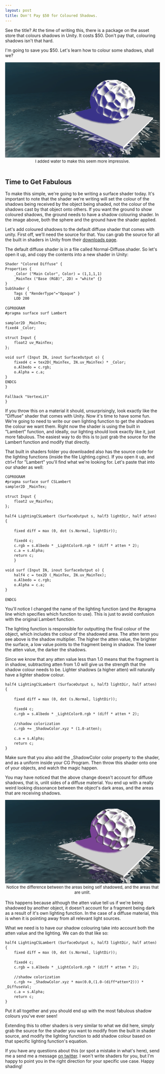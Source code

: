 ```yaml
---
layout: post
title: Don't Pay $50 for Coloured Shadows.
---
```


See the title? At the time of writing this, there is a package on the asset store that colours shadows in Unity. It costs $50. Don't pay that, colouring shadows isn't that hard.

I'm going to save you $50. Let's learn how to colour some shadows, shall we?

<div align="center">
	 	
<img src="/images/post_images/2014-05-16/purple_shadows.png" />
<br>
<font size="2">I added water to make this seem more impressive.</font>
<br>

</div>

<br>
<h2>Time to Get Fabulous</h2>

To make this simple, we're going to be writing a surface shader today. It's important to note that the shader we're writing will set the colour of the shadows being received by the object being shaded, not the colour of the shadows cast by that object onto others. If you want the ground to show coloured shadows, the ground needs to have a shadow colouring shader. In the image above, both the sphere and the ground have the shader applied.

Let's add coloured shadows to the default diffuse shader that comes with unity. First off, we'll need the source for that. You can grab the source for all the built in shaders in Unity from their [downloads page](http://unity3d.com/unity/download/archive). 

The default diffuse shader is in a file called Normal-Diffuse.shader. So let's open it up, and copy the contents into a new shader in Unity: 

<pre><code>Shader "Colored Diffuse" {
Properties {
	&#95;Color ("Main Color", Color) = (1,1,1,1)
	&#95;MainTex ("Base (RGB)", 2D) = "white" {}
}
SubShader {
	Tags { "RenderType"="Opaque" }
	LOD 200

CGPROGRAM
#pragma surface surf Lambert

sampler2D &#95;MainTex;
fixed4 &#95;Color;

struct Input {
	float2 uv&#95;MainTex;
};

void surf (Input IN, inout SurfaceOutput o) {
	fixed4 c = tex2D(&#95;MainTex, IN.uv&#95;MainTex) * &#95;Color;
	o.Albedo = c.rgb;
	o.Alpha = c.a;
}
ENDCG
}

Fallback "VertexLit"
}
</code></pre>

If you throw this on a material it should, unsurprisingly, look exactly like the "Diffuse" shader that comes with Unity. Now it's time to have some fun. We're going to need to write our own lighting function to get the shadows the colour we want them. Right now the shader is using the built in "Lambert" function, and ideally, our lighting should look exactly like it, just more fabulous. The easiest way to do this is to just grab the source for the Lambert function and modify that directly. 

That built in shaders folder you downloaded also has the source code for the lighting functions (inside the file Lighting.cginc). If you open it up, and ctrl+f for "Lambert" you'll find what we're looking for. Let's paste that into our shader as well:

<pre><code>CGPROGRAM
#pragma surface surf CSLambert
sampler2D &#95;MainTex;

struct Input {
	float2 uv&#95;MainTex;
};

half4 LightingCSLambert (SurfaceOutput s, half3 lightDir, half atten) {

	fixed diff = max (0, dot (s.Normal, lightDir));

	fixed4 c;
	c.rgb = s.Albedo * &#95;LightColor0.rgb * (diff * atten * 2);
	c.a = s.Alpha;
	return c;
	}

void surf (Input IN, inout SurfaceOutput o) {
	half4 c = tex2D (&#95;MainTex, IN.uv&#95;MainTex);
	o.Albedo = c.rgb;
	o.Alpha = c.a;
}

ENDCG    
</code></pre>

You'll notice I changed the name of the lighting function (and the #pragma line which specifies which function to use). This is just to avoid confusion with the original Lambert function. 


The lighting function is responsible for outputting the final colour of the object, which includes the colour of the shadowed area. The atten term you see above is the shadow multiplier. The higher the atten value, the brighter the surface, a low value points to the fragment being in shadow. The lower the atten value, the darker the shadows. 

Since we know that any atten value less than 1.0 means that the fragment is in shadow, subtracting atten from 1.0 will give us the strength that the shadow colour needs to be. Lighter shadows (a higher atten) will naturally have a lighter shadow colour.

<pre><code>half4 LightingCSLambert (SurfaceOutput s, half3 lightDir, half atten) 
{

	fixed diff = max (0, dot (s.Normal, lightDir));

	fixed4 c;
	c.rgb = s.Albedo * &#95;LightColor0.rgb * (diff * atten * 2);
	
	//shadow colorization
	c.rgb += &#95;ShadowColor.xyz * (1.0-atten);
	
	c.a = s.Alpha;
	return c;
}  
</code></pre>


Make sure that you also add the &#95;ShadowColor color property to the shader, and as a uniform inside your CG Program. Then throw this shader onto one of your objects, and watch the magic happen. 

You may have noticed that the above change doesn't account for diffuse shadows, that is, unlit sides of a diffuse material. You end up with a really weird looking dissonance between the object's dark areas, and the areas that are receiving shadows.

<div align="center">
	 	
<img src="/images/post_images/2014-05-16/no_diffuse.png" />
<br>
<font size="2">Notice the difference between the areas being self shadowed, and the areas that are unlit.</font>

<br>

</div>

<br>
This happens because although the atten value tell us if we're being shadowed by another object, it doesn't account for a fragment being dark as a result of it's own lighting function. In the case of a diffuse material, this is when it is pointing away from all relevant light sources. 

What we need is to have our shadow colouring take into account both the atten value and the lighting. We can do that like so: 


<pre><code>half4 LightingCSLambert (SurfaceOutput s, half3 lightDir, half atten) 
{
	fixed diff = max (0, dot (s.Normal, lightDir));

	fixed4 c;
	c.rgb = s.Albedo * &#95;LightColor0.rgb * (diff * atten * 2);
	
	//shadow colorization
	c.rgb += &#95;ShadowColor.xyz * max(0.0,(1.0-(diff*atten*2))) * &#95;DiffuseVal;
	c.a = s.Alpha;
	return c;
}
</code></pre>

Put it all together and you should end up with the most fabulous shadow colours you've ever seen!

Extending this to other shaders is very similar to what we did here, simply grab the source for the shader you want to modify from the built in shader source, and modify the lighting function to add shadow colour based on that specific lighting function's equation. 

If you have any questions about this (or spot a mistake in what's here), send me a send me a message [on twitter](http://twitter.com/khalladay). I won't write shaders for you, but I'm happy to point you in the right direction for your specific use case. Happy shading!
